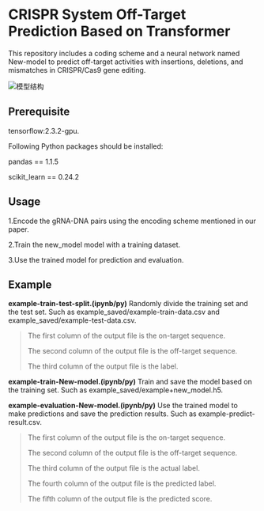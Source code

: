 # **CRISPR System Off-Target Prediction Based on Transformer**
This repository includes a coding scheme and a neural network named New-model to predict off-target activities with insertions, deletions, and mismatches in CRISPR/Cas9 gene editing. 

![模型结构](D:\NGGDKJ\毕业\毕设\论文\绘图与表格\模型结构.jpg)

## Prerequisite
tensorflow:2.3.2-gpu.

Following Python packages should be installed:

pandas == 1.1.5

scikit_learn == 0.24.2

## Usage
1.Encode the gRNA-DNA pairs using the encoding scheme mentioned in our paper.

2.Train the new_model model with a training dataset.

3.Use the trained model for prediction and evaluation.

## Example
**example-train-test-split.(ipynb/py)** Randomly divide the training set and the test set. Such as example_saved/example-train-data.csv and example_saved/example-test-data.csv.

> The first column of the output file is the on-target sequence.
> 
> The second column of the output file is the off-target sequence.
> 
> The third column of the output file is the label.

**example-train-New-model.(ipynb/py)** Train and save the model based on the training set. Such as example_saved/example+new_model.h5.

**example-evaluation-New-model.(ipynb/py)** Use the trained model to make predictions and save the prediction results. Such as example-predict-result.csv.

> The first column of the output file is the on-target sequence.
> 
> The second column of the output file is the off-target sequence.
> 
> The third column of the output file is the actual label.
> 
> The fourth column of the output file is the predicted label.
> 
> The fifth column of the output file is the predicted score.